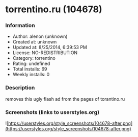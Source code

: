 # torrentino.ru (104678)

### Information
- Author: alenon (unknown)
- Created at: unknown
- Updated at: 8/25/2014, 6:39:53 PM
- License: NO-REDISTRIBUTION
- Category: torrentino
- Rating: undefined
- Total installs: 69
- Weekly installs: 0


### Description
removes this ugly flash ad from the pages of torantino.ru


### Screenshots (links to userstyles.org)
![https://userstyles.org/style_screenshots/104678-after.png](https://userstyles.org/style_screenshots/104678-after.png)


